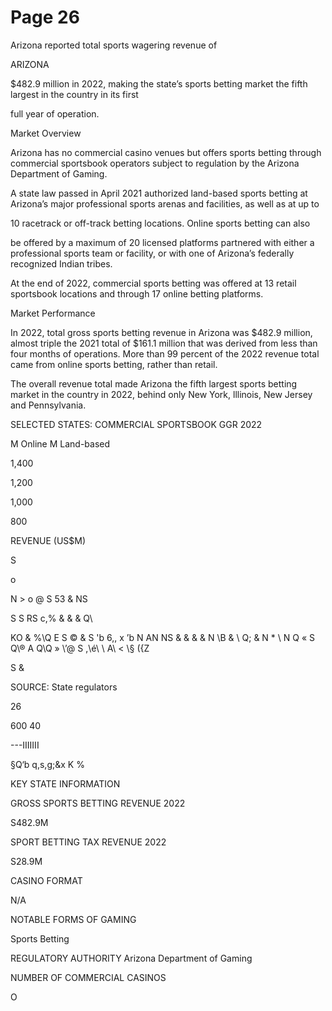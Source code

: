 # Page 26

Arizona reported total sports wagering revenue of

ARIZONA

$482.9 million in 2022, making the state’s sports
betting market the fifth largest in the country in its first

full year of operation.

Market Overview

Arizona has no commercial casino venues but offers sports betting through
commercial sportsbook operators subject to regulation by the Arizona
Department of Gaming.

A state law passed in April 2021 authorized land-based sports betting at
Arizona’s major professional sports arenas and facilities, as well as at up to

10 racetrack or off-track betting locations. Online sports betting can also

be offered by a maximum of 20 licensed platforms partnered with either a
professional sports team or facility, or with one of Arizona’s federally recognized
Indian tribes.

At the end of 2022, commercial sports betting was offered at 13 retail
sportsbook locations and through 17 online betting platforms.

Market Performance

In 2022, total gross sports betting revenue in Arizona was $482.9 million,
almost triple the 2021 total of $161.1 million that was derived from less than
four months of operations. More than 99 percent of the 2022 revenue total
came from online sports betting, rather than retail.

The overall revenue total made Arizona the fifth largest sports betting market
in the country in 2022, behind only New York, lllinois, New Jersey and
Pennsylvania.

SELECTED STATES: COMMERCIAL SPORTSBOOK GGR
2022

M Online M Land-based

1,400

1,200

1,000

800

REVENUE (US$M)

S

o

N > o @ S 53 & NS

S S RS c,% & & & Q\

KO & %\Q E S © & S 'b 6,, x ’b N
AN NS & & & & N \B & \\ Q; & N \* \ N
Q « S Q\® A Q\Q » \’@ S ,\é\ \ A\ <
\§ ({Z

S &

SOURCE: State regulators

26

600
40

---IIIIIII

§Q‘b q,s,g;\&x K %

KEY STATE INFORMATION

GROSS SPORTS BETTING REVENUE 2022

S482.9M

SPORT BETTING TAX REVENUE 2022

S28.9M

CASINO FORMAT

N/A

NOTABLE FORMS OF GAMING

Sports Betting

REGULATORY AUTHORITY
Arizona Department
of Gaming

NUMBER OF COMMERCIAL CASINOS

O
